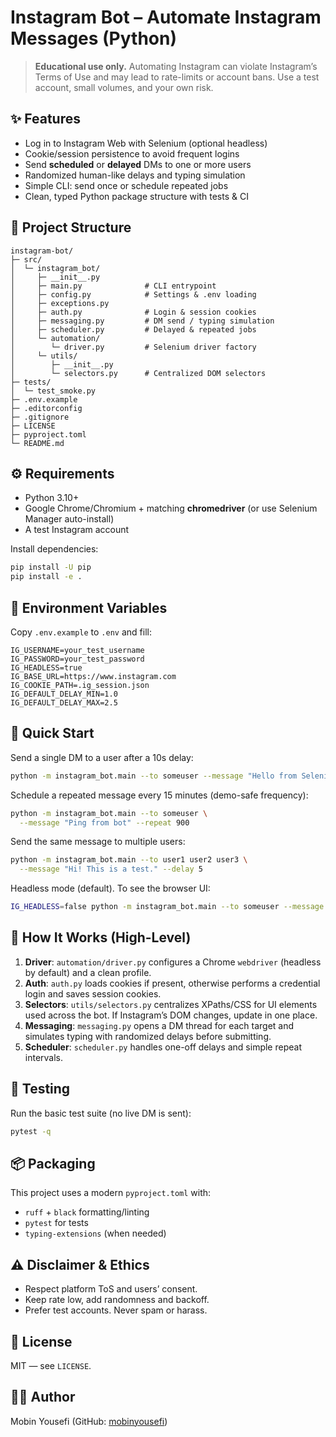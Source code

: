 # Instagram Bot – Automate Instagram Messages (Python)

> **Educational use only.** Automating Instagram can violate Instagram’s Terms of Use and may lead to rate-limits or account bans. Use a test account, small volumes, and your own risk.

## ✨ Features
- Log in to Instagram Web with Selenium (optional headless)
- Cookie/session persistence to avoid frequent logins
- Send **scheduled** or **delayed** DMs to one or more users
- Randomized human-like delays and typing simulation
- Simple CLI: send once or schedule repeated jobs
- Clean, typed Python package structure with tests & CI

## 🧱 Project Structure
```
instagram-bot/
├─ src/
│  └─ instagram_bot/
│     ├─ __init__.py
│     ├─ main.py              # CLI entrypoint
│     ├─ config.py            # Settings & .env loading
│     ├─ exceptions.py
│     ├─ auth.py              # Login & session cookies
│     ├─ messaging.py         # DM send / typing simulation
│     ├─ scheduler.py         # Delayed & repeated jobs
│     └─ automation/
│        └─ driver.py         # Selenium driver factory
│     └─ utils/
│        ├─ __init__.py
│        └─ selectors.py      # Centralized DOM selectors
├─ tests/
│  └─ test_smoke.py
├─ .env.example
├─ .editorconfig
├─ .gitignore
├─ LICENSE
├─ pyproject.toml
└─ README.md
```

## ⚙️ Requirements
- Python 3.10+
- Google Chrome/Chromium + matching **chromedriver** (or use Selenium Manager auto-install)
- A test Instagram account

Install dependencies:
```bash
pip install -U pip
pip install -e .
```

## 🔐 Environment Variables
Copy `.env.example` to `.env` and fill:
```
IG_USERNAME=your_test_username
IG_PASSWORD=your_test_password
IG_HEADLESS=true
IG_BASE_URL=https://www.instagram.com
IG_COOKIE_PATH=.ig_session.json
IG_DEFAULT_DELAY_MIN=1.0
IG_DEFAULT_DELAY_MAX=2.5
```

## 🚀 Quick Start
Send a single DM to a user after a 10s delay:
```bash
python -m instagram_bot.main --to someuser --message "Hello from Selenium 🤖" --delay 10
```

Schedule a repeated message every 15 minutes (demo-safe frequency):
```bash
python -m instagram_bot.main --to someuser \
  --message "Ping from bot" --repeat 900
```

Send the same message to multiple users:
```bash
python -m instagram_bot.main --to user1 user2 user3 \
  --message "Hi! This is a test." --delay 5
```

Headless mode (default). To see the browser UI:
```bash
IG_HEADLESS=false python -m instagram_bot.main --to someuser --message "Hi"
```

## 🧠 How It Works (High-Level)
1. **Driver**: `automation/driver.py` configures a Chrome `webdriver` (headless by default) and a clean profile.
2. **Auth**: `auth.py` loads cookies if present, otherwise performs a credential login and saves session cookies.
3. **Selectors**: `utils/selectors.py` centralizes XPaths/CSS for UI elements used across the bot. If Instagram’s DOM changes, update in one place.
4. **Messaging**: `messaging.py` opens a DM thread for each target and simulates typing with randomized delays before submitting.
5. **Scheduler**: `scheduler.py` handles one-off delays and simple repeat intervals.

## 🧪 Testing
Run the basic test suite (no live DM is sent):
```bash
pytest -q
```

## 📦 Packaging
This project uses a modern `pyproject.toml` with:
- `ruff` + `black` formatting/linting
- `pytest` for tests
- `typing-extensions` (when needed)

## ⚠️ Disclaimer & Ethics
- Respect platform ToS and users’ consent.
- Keep rate low, add randomness and backoff.
- Prefer test accounts. Never spam or harass.

## 📜 License
MIT — see `LICENSE`.

## 👨‍💻 Author
Mobin Yousefi (GitHub: [mobinyousefi](https://github.com/mobinyousefi))


